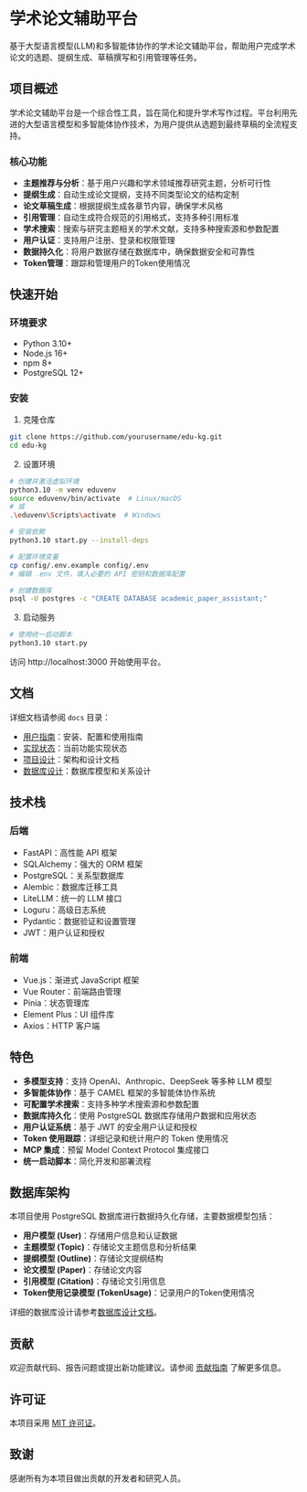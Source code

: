 # 学术论文辅助平台

基于大型语言模型(LLM)和多智能体协作的学术论文辅助平台，帮助用户完成学术论文的选题、提纲生成、草稿撰写和引用管理等任务。

## 项目概述

学术论文辅助平台是一个综合性工具，旨在简化和提升学术写作过程。平台利用先进的大型语言模型和多智能体协作技术，为用户提供从选题到最终草稿的全流程支持。

### 核心功能

- **主题推荐与分析**：基于用户兴趣和学术领域推荐研究主题，分析可行性
- **提纲生成**：自动生成论文提纲，支持不同类型论文的结构定制
- **论文草稿生成**：根据提纲生成各章节内容，确保学术风格
- **引用管理**：自动生成符合规范的引用格式，支持多种引用标准
- **学术搜索**：搜索与研究主题相关的学术文献，支持多种搜索源和参数配置
- **用户认证**：支持用户注册、登录和权限管理
- **数据持久化**：将用户数据存储在数据库中，确保数据安全和可靠性
- **Token管理**：跟踪和管理用户的Token使用情况

## 快速开始

### 环境要求

- Python 3.10+
- Node.js 16+
- npm 8+
- PostgreSQL 12+

### 安装

1. 克隆仓库

```bash
git clone https://github.com/yourusername/edu-kg.git
cd edu-kg
```

2. 设置环境

```bash
# 创建并激活虚拟环境
python3.10 -m venv eduvenv
source eduvenv/bin/activate  # Linux/macOS
# 或
.\eduvenv\Scripts\activate  # Windows

# 安装依赖
python3.10 start.py --install-deps

# 配置环境变量
cp config/.env.example config/.env
# 编辑 .env 文件，填入必要的 API 密钥和数据库配置

# 创建数据库
psql -U postgres -c "CREATE DATABASE academic_paper_assistant;"
```

3. 启动服务

```bash
# 使用统一启动脚本
python3.10 start.py
```

访问 http://localhost:3000 开始使用平台。

## 文档

详细文档请参阅 `docs` 目录：

- [用户指南](docs/user_guide.md)：安装、配置和使用指南
- [实现状态](docs/implementation_status.md)：当前功能实现状态
- [项目设计](docs/project_design.md)：架构和设计文档
- [数据库设计](docs/database_design.md)：数据库模型和关系设计

## 技术栈

### 后端

- FastAPI：高性能 API 框架
- SQLAlchemy：强大的 ORM 框架
- PostgreSQL：关系型数据库
- Alembic：数据库迁移工具
- LiteLLM：统一的 LLM 接口
- Loguru：高级日志系统
- Pydantic：数据验证和设置管理
- JWT：用户认证和授权

### 前端

- Vue.js：渐进式 JavaScript 框架
- Vue Router：前端路由管理
- Pinia：状态管理库
- Element Plus：UI 组件库
- Axios：HTTP 客户端

## 特色

- **多模型支持**：支持 OpenAI、Anthropic、DeepSeek 等多种 LLM 模型
- **多智能体协作**：基于 CAMEL 框架的多智能体协作系统
- **可配置学术搜索**：支持多种学术搜索源和参数配置
- **数据库持久化**：使用 PostgreSQL 数据库存储用户数据和应用状态
- **用户认证系统**：基于 JWT 的安全用户认证和授权
- **Token 使用跟踪**：详细记录和统计用户的 Token 使用情况
- **MCP 集成**：预留 Model Context Protocol 集成接口
- **统一启动脚本**：简化开发和部署流程

## 数据库架构

本项目使用 PostgreSQL 数据库进行数据持久化存储，主要数据模型包括：

- **用户模型 (User)**：存储用户信息和认证数据
- **主题模型 (Topic)**：存储论文主题信息和分析结果
- **提纲模型 (Outline)**：存储论文提纲结构
- **论文模型 (Paper)**：存储论文内容
- **引用模型 (Citation)**：存储论文引用信息
- **Token使用记录模型 (TokenUsage)**：记录用户的Token使用情况

详细的数据库设计请参考[数据库设计文档](docs/database_design.md)。

## 贡献

欢迎贡献代码、报告问题或提出新功能建议。请参阅 [贡献指南](CONTRIBUTING.md) 了解更多信息。

## 许可证

本项目采用 [MIT 许可证](LICENSE)。

## 致谢

感谢所有为本项目做出贡献的开发者和研究人员。
